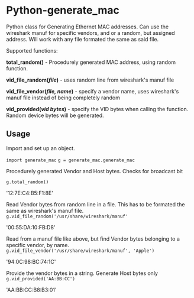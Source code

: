 Python-generate_mac
===================

Python class for Generating Ethernet MAC addresses. Can use the wireshark manuf
for specific vendors, and or a random, but assigned address. Will work with
any file formated the same as said file.

Supported functions:

**total_random()** - Procedurely generated MAC address, using random function.

**vid_file_random(_file_)** - uses random line from wireshark's manuf file

**vid_file_vendor(_file, name_)** - specify a vendor name, uses wireshark's manuf file
instead of being completely random

**vid_provided(_vid bytes_)** - specify the VID bytes when calling the function.
Random device bytes will be generated.

Usage
-----

Import and set up an object.

`import generate_mac`
`g = generate_mac.generate_mac`

Procedurely generated Vendor and Host bytes. Checks for broadcast bit

`g.total_random()`

'12:7E:C4:B5:F1:8E'

Read Vendor bytes from random line in a file. This has to be formated the same
as wireshark's manuf file.
`g.vid_file_random('/usr/share/wireshark/manuf'`

'00:55:DA:10:FB:D8'

Read from a manuf file like above, but find Vendor bytes belonging to a specific
vendor, by name.
`g.vid_file_vendor('/usr/share/wireshark/manuf', 'Apple')`

'94:0C:98:BC:74:1C'

Provide the vendor bytes in a string. Generate Host bytes only
`g.vid_provided('AA:BB:CC')`

'AA:BB:CC:B8:B3:01'
